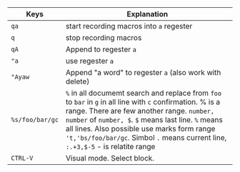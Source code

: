 Keys | Explanation
--- | ---
`qa` | start recording macros into `a` regester
`q` | stop recording macros
`qA` | Append to regester `a` 
`"a` | use regester `a`
`"Ayaw` | Append "a word" to regester `a` (also work with delete)
`%s/foo/bar/gc` | `%` in all documemt search and replace from `foo` to `bar` in `g` in all line with `c` confirmation. % is a range. There are few another range. `number, number` of `number, $`. `$` means last line. `%` means all lines. Also possible use marks form range `'t,'bs/foo/bar/gc`. Simbol `.` means current line, `:.+3,$-5` - is relatite range
`CTRL-V` | Visual mode. Select block.
